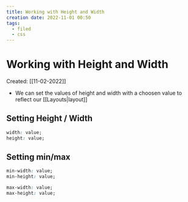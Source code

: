 ```yaml
---
title: Working with Height and Width
creation date: 2022-11-01 00:50
tags:
  - filed
  - css
---
```


# Working with Height and Width
Created: [[11-02-2022]]
- We can set the values of height and width with a choosen value to reflect our [[Layouts|layout]]
## Setting Height / Width
```css
width: value;
height: value;
```
## Setting min/max
```css
min-width: value;
min-height: value;

max-width: value;
max-height: value;
```



